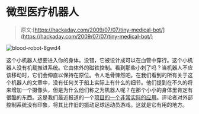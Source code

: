 # 微型医疗机器人

> 原文:[https://hackaday.com/2009/07/07/tiny-medical-bot/](https://hackaday.com/2009/07/07/tiny-medical-bot/)

![blood-robot-8gwd4](../Images/6424748fae6e59dfb2c5da907ea88466.png "blood-robot-8gwd4")

这个小机器人想要进入你的身体。没错，它被设计成可以在血管中穿行。这个小机器人没有机载推进系统。它由体外的磁铁控制。看到那些小刺了吗？当机器人不应该移动时，它们会伸直以保持在原位。令人毛骨悚然吧。在我们看到的所有关于这个机器人的文章中，没有任何关于船上实际上有什么的细节。他们提到在不久的将来增加一个摄像头，但是为什么他们称之为机器人呢？在那个小小的身体里肯定有很酷的东西。这是我们最近报道的一个[项目的一个非常实际的应用](http://hackaday.com/2009/07/03/tiniest-bot-sort-of-cnc-controlled/#comments)。评论者对外部控制系统没有印象，将其比作旧的振动足球运动员游戏。这就是它有用的地方。